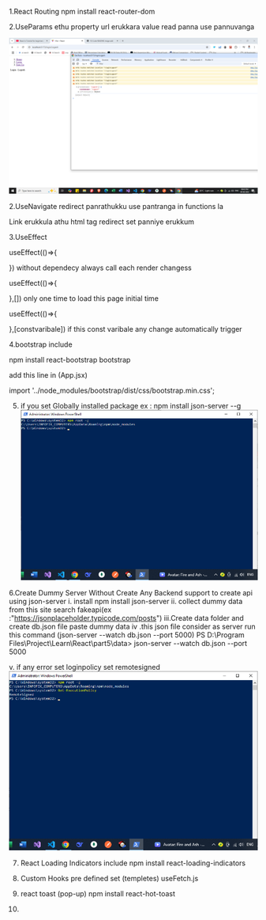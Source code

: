 1.React Routing
npm install react-router-dom

2.UseParams
ethu property url erukkara value read panna use pannuvanga

![Sample ScreenShot](image-1.png)

2.UseNavigate
redirect panrathukku use pantranga in functions la

Link erukkula athu html tag redirect set panniye erukkum

3.UseEffect

useEffect(()=>{

}) without dependecy always call each render changess

useEffect(()=>{

},[]) only one time to load this page initial time

useEffect(()=>{

},[constvaribale]) if this const varibale any change automatically trigger

4.bootstrap include

npm install react-bootstrap bootstrap

add this line in (App.jsx)

import '../node_modules/bootstrap/dist/css/bootstrap.min.css';

5. if you set Globally installed package
   ex : npm install json-server --g
   ![location image](image.png)

6.Create Dummy Server Without Create Any Backend support to create api using json-server
i. install npm install json-server
ii. collect dummy data from this site search fakeapi(ex :"https://jsonplaceholder.typicode.com/posts")
iii.Create data folder and create db.json file paste dummy data
iv .this json file consider as server run this command
(json-server --watch db.json --port 5000)
PS D:\Program Files\Project\Learn\React\part5\data> json-server --watch db.json --port 5000

v. if any error set loginpolicy set remotesigned
![remotesigned](image-2.png)

7. React Loading Indicators include
   npm install react-loading-indicators

8. Custom Hooks pre defined set (templetes)
   useFetch.js

9. react toast (pop-up)
   npm install react-hot-toast

10.
